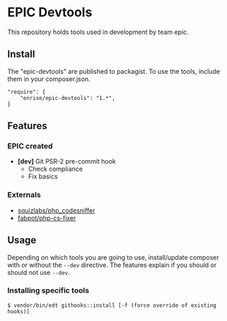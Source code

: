 # EPIC Devtools

This repository holds tools used in development by team epic.

## Install

The "epic-devtools" are published to packagist. To use the tools, include them in your composer.json.

    "require": {
        "enrise/epic-devtools": "1.*",
    }


## Features

### EPIC created

-  **[dev]** Git PSR-2 pre-commit hook
    - Check compliance
    - Fix basics

### Externals

- [squizlabs/php_codesniffer](https://github.com/squizlabs/php_codesniffer)
- [fabpot/php-cs-fixer](https://github.com/fabpot/php-cs-fixer)


## Usage

Depending on which tools you are going to use, install/update composer with or without the ``` --dev ``` directive.
The features explain if you should or should not use ``` --dev ```.

### Installing specific tools

    $ vendor/bin/edt githooks::install [-f (force override of existing hooks)]
